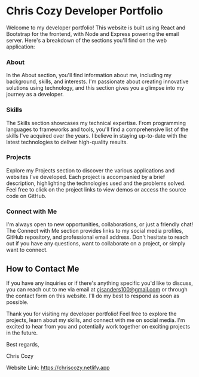 # Chris Cozy Developer Portfolio
Welcome to my developer portfolio! This website is built using React and Bootstrap for the frontend, with Node and Express powering the email server. Here's a breakdown of the sections you'll find on the web application:

### About
In the About section, you'll find information about me, including my background, skills, and interests. I'm passionate about creating innovative solutions using technology, and this section gives you a glimpse into my journey as a developer.

### Skills
The Skills section showcases my technical expertise. From programming languages to frameworks and tools, you'll find a comprehensive list of the skills I've acquired over the years. I believe in staying up-to-date with the latest technologies to deliver high-quality results.

### Projects
Explore my Projects section to discover the various applications and websites I've developed. Each project is accompanied by a brief description, highlighting the technologies used and the problems solved. Feel free to click on the project links to view demos or access the source code on GitHub.

### Connect with Me
I'm always open to new opportunities, collaborations, or just a friendly chat! The Connect with Me section provides links to my social media profiles, GitHub repository, and professional email address. Don't hesitate to reach out if you have any questions, want to collaborate on a project, or simply want to connect.

## How to Contact Me
If you have any inquiries or if there's anything specific you'd like to discuss, you can reach out to me via email at cjsanders100@gmail.com or through the contact form on this website. I'll do my best to respond as soon as possible.

Thank you for visiting my developer portfolio! Feel free to explore the projects, learn about my skills, and connect with me on social media. I'm excited to hear from you and potentially work together on exciting projects in the future.

Best regards,

Chris Cozy

Website Link: https://chriscozy.netlify.app
